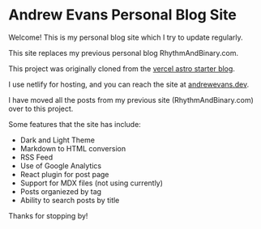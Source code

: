 # Andrew Evans Personal Blog Site

Welcome! This is my personal blog site which I try to update regularly.

This site replaces my previous personal blog RhythmAndBinary.com.

This project was originally cloned from the [vercel astro starter blog](https://github.com/withastro/astro/tree/main/examples/blog).

I use netlify for hosting, and you can reach the site at [andrewevans.dev](https://www.andrewevans.dev).

I have moved all the posts from my previous site (RhythmAndBinary.com) over to this project.

Some features that the site has include:
- Dark and Light Theme
- Markdown to HTML conversion
- RSS Feed
- Use of Google Analytics
- React plugin for post page
- Support for MDX files (not using currently)
- Posts organiezed by tag
- Ability to search posts by title

Thanks for stopping by!